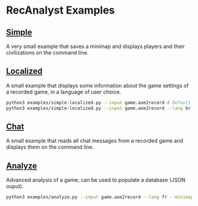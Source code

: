 # RecAnalyst Examples

## [Simple](./simple.py)

A very small example that saves a minimap and displays players and their
civilizations on the command line.

## [Localized](./simple_localized.py)

A small example that displays some information about the game settings of a
recorded game, in a language of user choice.

```bash
python3 examples/simple-localized.py --input game.aoe2record # Default language (French in this script).
python3 examples/simple-localized.py --input game.aoe2record --lang br # Use Brazilian Portuguese
```

## [Chat](./chat.py)

A small example that reads all chat messages from a recorded game and displays
them on the command line.

## [Analyze](./analyze.py)

Advanced analysis of a game; can be used to populate a database (JSON ouput).

```bash
python3 examples/analyze.py --input game.aoe2record --lang fr --minimap minimap.out.png --researches researches.out.png
```
